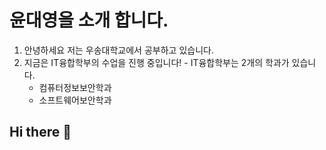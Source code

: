 # 윤대영을 소개 합니다.
  1. 안녕하세요 저는 우송대학교에서 공부하고 있습니다.
  2. 지금은 IT융합학부의 수업을 진행 중입니다!
    - IT융합학부는 2개의 학과가 있습니다.
      - 컴퓨터정보보안학과
      - 소프트웨어보안학과
## Hi there 👋

<!--
**YUN-DAE-YOUNG/YUN-DAE-YOUNG** is a ✨ _special_ ✨ repository because its `README.md` (this file) appears on your GitHub profile.

Here are some ideas to get you started:

- 🔭 I’m currently working on ...
- 🌱 I’m currently learning ...
- 👯 I’m looking to collaborate on ...
- 🤔 I’m looking for help with ...
- 💬 Ask me about ...
- 📫 How to reach me: ...
- 😄 Pronouns: ...
- ⚡ Fun fact: ...
-->
